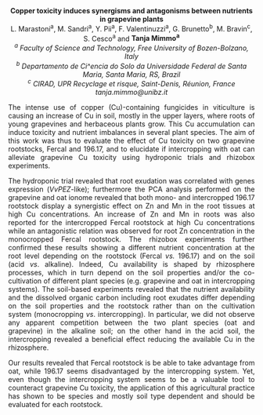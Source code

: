 <center><strong>Copper toxicity induces synergisms and antagonisms between nutrients
in grapevine plants</strong>

<center>L. Marastoni<sup>a</sup>, M. Sandri<sup>a</sup>, Y. Pii<sup>a</sup>, F. Valentinuzzi<sup>a</sup>, G.
Brunetto<sup>b</sup>, M. Bravin<sup>c</sup>, S. Cesco<sup>a</sup> and <strong>Tanja Mimmo<sup>a</sup></strong>

<center><i><sup>a</sup> Faculty of Science and Technology, Free University of
Bozen-Bolzano, Italy</i>
<center><i><sup>b</sup> Departamento de Ci^encia do Solo da Universidade Federal de Santa
Maria, Santa Maria, RS, Brazil</i>


<center><i><sup>c</sup> CIRAD, UPR Recyclage et risque, Saint-Denis, Réunion, France</i>

<center><i>tanja.mimmo@unibz.it</i>

<p style="text-align:justify">The intense use of copper (Cu)-containing fungicides in viticulture is
causing an increase of Cu in soil, mostly in the upper layers, where
roots of young grapevines and herbaceous plants grow. This Cu
accumulation can induce toxicity and nutrient imbalances in several
plant species. The aim of this work was thus to evaluate the effect of
Cu toxicity on two grapevine rootstocks, Fercal and 196.17, and to
elucidate if intercropping with oat can alleviate grapevine Cu toxicity
using hydroponic trials and rhizobox experiments.

<p style="text-align:justify">The hydroponic trial revealed that root exudation was correlated with
genes expression (<i>VvPEZ</i>-like); furthermore the PCA analysis performed
on the grapevine and oat ionome revealed that both mono- and
intercropped 196.17 rootstock display a synergistic effect on Zn and Mn
in the root tissues at high Cu concentrations. An increase of Zn and Mn
in roots was also reported for the intercropped Fercal rootstock at high
Cu concentrations while an antagonistic relation was observed for root
Zn concentration in the monocropped Fercal rootstock. The rhizobox
experiments further confirmed these results showing a different nutrient
concentration at the root level depending on the rootstock (Fercal <i>vs.</i>
196.17) and on the soil (acid <i>vs</i>. alkaline). Indeed, Cu availability
is shaped by rhizosphere processes, which in turn depend on the soil
properties and/or the co-cultivation of different plant species (e.g.
grapevine and oat in intercropping systems). The soil-based experiments
revealed that the nutrient availability and the dissolved organic carbon
including root exudates differ depending on the soil properties and the
rootstock rather than on the cultivation system (monocropping <i>vs</i>.
intercropping). In particular, we did not observe any apparent
competition between the two plant species (oat and grapevine) in the
alkaline soil; on the other hand in the acid soil, the intercropping
revealed a beneficial effect reducing the available Cu in the
rhizosphere.

<p style="text-align:justify">Our results revealed that Fercal rootstock is be able to take advantage
from oat, while 196.17 seems disadvantaged by the intercropping system.
Yet, even though the intercropping system seems to be a valuable tool to
counteract grapevine Cu toxicity, the application of this agricultural
practice has shown to be species and mostly soil type dependent and
should be evaluated for each rootstock.

